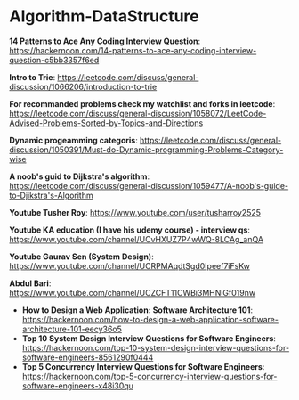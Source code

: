 # Algorithm-DataStructure

**14 Patterns to Ace Any Coding Interview Question**: https://hackernoon.com/14-patterns-to-ace-any-coding-interview-question-c5bb3357f6ed

**Intro to Trie**: https://leetcode.com/discuss/general-discussion/1066206/introduction-to-trie

**For recommanded problems check my watchlist and forks in leetcode**: https://leetcode.com/discuss/general-discussion/1058072/LeetCode-Advised-Problems-Sorted-by-Topics-and-Directions

**Dynamic progeamming categoris**: https://leetcode.com/discuss/general-discussion/1050391/Must-do-Dynamic-programming-Problems-Category-wise

**A noob's guid to Dijkstra's algorithm**: https://leetcode.com/discuss/general-discussion/1059477/A-noob's-guide-to-Djikstra's-Algorithm

**Youtube Tusher Roy**: https://www.youtube.com/user/tusharroy2525

**Youtube KA education (I have his udemy course) - interview qs**: https://www.youtube.com/channel/UCvHXUZ7P4wWQ-8LCAg_anQA

**Youtube Gaurav Sen (System Design)**: https://www.youtube.com/channel/UCRPMAqdtSgd0Ipeef7iFsKw

**Abdul Bari**: https://www.youtube.com/channel/UCZCFT11CWBi3MHNlGf019nw

- **How to Design a Web Application: Software Architecture 101**: https://hackernoon.com/how-to-design-a-web-application-software-architecture-101-eecy36o5
- **Top 10 System Design Interview Questions for Software Engineers**: https://hackernoon.com/top-10-system-design-interview-questions-for-software-engineers-8561290f0444
- **Top 5 Concurrency Interview Questions for Software Engineers**: https://hackernoon.com/top-5-concurrency-interview-questions-for-software-engineers-x48i30qu
